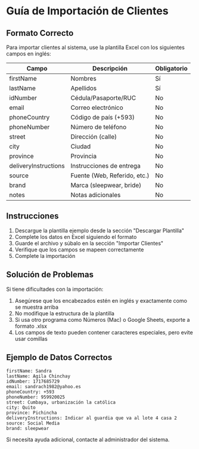 # Guía de Importación de Clientes

## Formato Correcto

Para importar clientes al sistema, use la plantilla Excel con los siguientes campos en inglés:

| Campo | Descripción | Obligatorio |
|-------|-------------|-------------|
| firstName | Nombres | Sí |
| lastName | Apellidos | Sí |
| idNumber | Cédula/Pasaporte/RUC | No |
| email | Correo electrónico | No |
| phoneCountry | Código de país (+593) | No |
| phoneNumber | Número de teléfono | No |
| street | Dirección (calle) | No |
| city | Ciudad | No |
| province | Provincia | No |
| deliveryInstructions | Instrucciones de entrega | No |
| source | Fuente (Web, Referido, etc.) | No |
| brand | Marca (sleepwear, bride) | No |
| notes | Notas adicionales | No |

## Instrucciones

1. Descargue la plantilla ejemplo desde la sección "Descargar Plantilla"
2. Complete los datos en Excel siguiendo el formato
3. Guarde el archivo y súbalo en la sección "Importar Clientes"
4. Verifique que los campos se mapeen correctamente
5. Complete la importación

## Solución de Problemas

Si tiene dificultades con la importación:

1. Asegúrese que los encabezados estén en inglés y exactamente como se muestra arriba
2. No modifique la estructura de la plantilla
3. Si usa otro programa como Números (Mac) o Google Sheets, exporte a formato .xlsx
4. Los campos de texto pueden contener caracteres especiales, pero evite usar comillas

## Ejemplo de Datos Correctos

```
firstName: Sandra
lastName: Agila Chinchay
idNumber: 1717685729
email: sandrach1982@yahoo.es
phoneCountry: +593
phoneNumber: 959920025
street: Cumbaya, urbanización la católica
city: Quito
province: Pichincha
deliveryInstructions: Indicar al guardia que va al lote 4 casa 2
source: Social Media
brand: sleepwear
```

Si necesita ayuda adicional, contacte al administrador del sistema.
